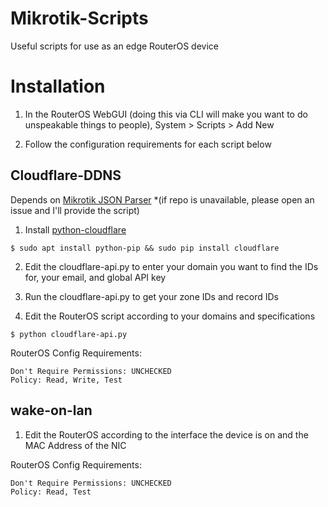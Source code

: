 # Mikrotik-Scripts
Useful scripts for use as an edge RouterOS device

# Installation

1. In the RouterOS WebGUI (doing this via CLI will make you want to do unspeakable things to people), System > Scripts > Add New

2. Follow the configuration requirements for each script below

## Cloudflare-DDNS

Depends on [Mikrotik JSON Parser](https://github.com/Winand/mikrotik-json-parser) *(if repo is unavailable, please open an issue and I'll provide the script)

1. Install [python-cloudflare](https://github.com/cloudflare/python-cloudflare)

```$ sudo apt install python-pip && sudo pip install cloudflare```

2. Edit the cloudflare-api.py to enter your domain you want to find the IDs for, your email, and global API key

3. Run the cloudflare-api.py to get your zone IDs and record IDs

4. Edit the RouterOS script according to your domains and specifications

```$ python cloudflare-api.py```

RouterOS Config Requirements:
```
Don't Require Permissions: UNCHECKED
Policy: Read, Write, Test
```

## wake-on-lan

1. Edit the RouterOS according to the interface the device is on and the MAC Address of the NIC

RouterOS Config Requirements:
```
Don't Require Permissions: UNCHECKED
Policy: Read, Test
```
